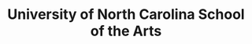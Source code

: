 ---
layout: repo
title: "University of North Carolina School of the Arts"
id: 5718
permalink: repos/5718/
---